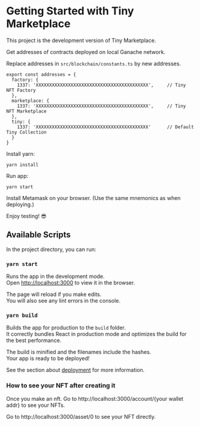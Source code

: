 # Getting Started with Tiny Marketplace

This project is the development version of Tiny Marketplace.

Get addresses of contracts deployed on local Ganache network.

Replace addresses in `src/blockchain/constants.ts` by new addresses.

```script
export const addresses = {
  factory: {
    1337: 'XXXXXXXXXXXXXXXXXXXXXXXXXXXXXXXXXXXXXXXXXX',     // Tiny NFT Factory
  },
  marketplace: {
    1337: 'XXXXXXXXXXXXXXXXXXXXXXXXXXXXXXXXXXXXXXXXXX',     // Tiny NFT Marketplace
  },
  tiny: {
    1337: 'XXXXXXXXXXXXXXXXXXXXXXXXXXXXXXXXXXXXXXXXXX'      // Default Tiny Collection
  }
}
```

Install yarn:

```script
yarn install
```

Run app:

```script
yarn start
```

Install Metamask on your browser. (Use the same mnemonics as when deploying.)

Enjoy testing! 😎

## Available Scripts

In the project directory, you can run:

### `yarn start`

Runs the app in the development mode.\
Open [http://localhost:3000](http://localhost:3000) to view it in the browser.

The page will reload if you make edits.\
You will also see any lint errors in the console.

### `yarn build`

Builds the app for production to the `build` folder.\
It correctly bundles React in production mode and optimizes the build for the best performance.

The build is minified and the filenames include the hashes.\
Your app is ready to be deployed!

See the section about [deployment](https://facebook.github.io/create-react-app/docs/deployment) for more information.

### How to see your NFT after creating it

Once you make an nft. Go to http://localhost:3000/account/{your wallet addr} to see your NFTs.

Go to http://localhost:3000/asset/0 to see your NFT directly.
